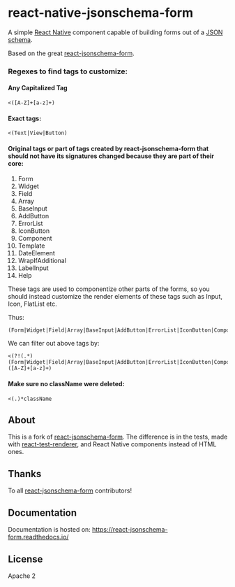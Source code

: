 react-native-jsonschema-form
============================

A simple [React Native](http://facebook.github.io/react-native/) component capable of building forms  out of a [JSON schema](http://json-schema.org/).

Based on the great [react-jsonschema-form](https://github.com/rjsf-team/react-jsonschema-form).

### Regexes to find tags to customize:

#### Any Capitalized Tag
```
<([A-Z]+[a-z]+)
```

#### Exact tags:
```
<(Text|View|Button)
```

#### Original tags or part of tags created by react-jsonschema-form that should not have its signatures changed because they are part of their core:
1. Form
2. Widget
3. Field
4. Array
5. BaseInput
6. AddButton
7. ErrorList
8. IconButton
9. Component
10. Template
11. DateElement
12. WrapIfAdditional
13. LabelInput
14. Help

These tags are used to componentize other parts of the forms, so you should instead customize the render elements of these tags such as Input, Icon, FlatList etc.

Thus:
```
(Form|Widget|Field|Array|BaseInput|AddButton|ErrorList|IconButton|Component|Template|DateElement|WrapIfAdditional|LabelInput|Help)
```

We can filter out above tags by:
```
<(?!(.*)(Form|Widget|Field|Array|BaseInput|AddButton|ErrorList|IconButton|Component|Template|DateElement|WrapIfAdditional|LabelInput|Help))([A-Z]+[a-z]+)
```

#### Make sure no className were deleted:
```
<(.)*className
```

## About
This is a fork of [react-jsonschema-form](https://github.com/rjsf-team/react-jsonschema-form). The difference is in the tests, made with [react-test-renderer](https://reactjs.org/docs/test-renderer.html), and React Native components instead of HTML ones.

## Thanks
To all [react-jsonschema-form](https://github.com/rjsf-team/react-jsonschema-form) contributors!

## Documentation
Documentation is hosted on: https://react-jsonschema-form.readthedocs.io/

## License
Apache 2